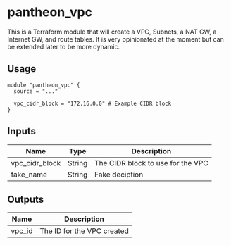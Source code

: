 # pantheon_vpc
This is a Terraform module that will create a VPC, Subnets, a NAT GW,
a Internet GW, and route tables. It is very opinionated at the moment
but can be extended later to be more dynamic.

## Usage
```
module "pantheon_vpc" {
  source = "..."

  vpc_cidr_block = "172.16.0.0" # Example CIDR block
}
```

## Inputs
| Name | Type | Description |
| --- | --- | --- |
| vpc_cidr_block | String | The CIDR block to use for the VPC |
| fake_name | String | Fake deciption |

## Outputs
| Name | Description |
| --- | --- |
| vpc_id | The ID for the VPC created |
